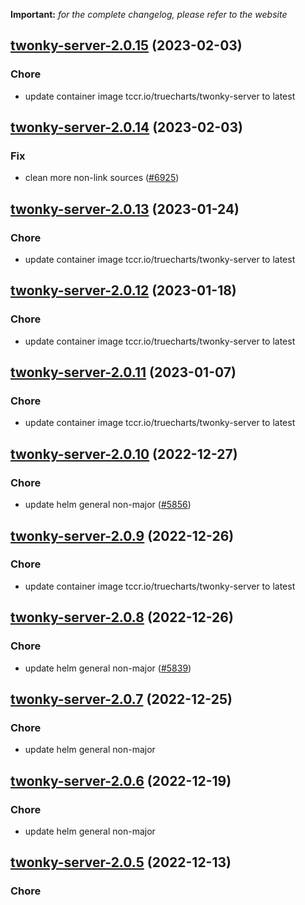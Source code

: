 **Important:**
*for the complete changelog, please refer to the website*




## [twonky-server-2.0.15](https://github.com/truecharts/charts/compare/twonky-server-2.0.14...twonky-server-2.0.15) (2023-02-03)

### Chore

- update container image tccr.io/truecharts/twonky-server to latest
  
  


## [twonky-server-2.0.14](https://github.com/truecharts/charts/compare/twonky-server-2.0.13...twonky-server-2.0.14) (2023-02-03)

### Fix

-  clean more non-link sources ([#6925](https://github.com/truecharts/charts/issues/6925))
  
  


## [twonky-server-2.0.13](https://github.com/truecharts/charts/compare/twonky-server-2.0.12...twonky-server-2.0.13) (2023-01-24)

### Chore

- update container image tccr.io/truecharts/twonky-server to latest
  
  


## [twonky-server-2.0.12](https://github.com/truecharts/charts/compare/twonky-server-2.0.11...twonky-server-2.0.12) (2023-01-18)

### Chore

- update container image tccr.io/truecharts/twonky-server to latest
  
  


## [twonky-server-2.0.11](https://github.com/truecharts/charts/compare/twonky-server-2.0.10...twonky-server-2.0.11) (2023-01-07)

### Chore

- update container image tccr.io/truecharts/twonky-server to latest
  
  


## [twonky-server-2.0.10](https://github.com/truecharts/charts/compare/twonky-server-2.0.9...twonky-server-2.0.10) (2022-12-27)

### Chore

- update helm general non-major ([#5856](https://github.com/truecharts/charts/issues/5856))
  
  


## [twonky-server-2.0.9](https://github.com/truecharts/charts/compare/twonky-server-2.0.8...twonky-server-2.0.9) (2022-12-26)

### Chore

- update container image tccr.io/truecharts/twonky-server to latest
  
  


## [twonky-server-2.0.8](https://github.com/truecharts/charts/compare/twonky-server-2.0.7...twonky-server-2.0.8) (2022-12-26)

### Chore

- update helm general non-major ([#5839](https://github.com/truecharts/charts/issues/5839))
  
  


## [twonky-server-2.0.7](https://github.com/truecharts/charts/compare/twonky-server-2.0.6...twonky-server-2.0.7) (2022-12-25)

### Chore

- update helm general non-major
  
  


## [twonky-server-2.0.6](https://github.com/truecharts/charts/compare/twonky-server-2.0.5...twonky-server-2.0.6) (2022-12-19)

### Chore

- update helm general non-major
  
  


## [twonky-server-2.0.5](https://github.com/truecharts/charts/compare/twonky-server-2.0.4...twonky-server-2.0.5) (2022-12-13)

### Chore
